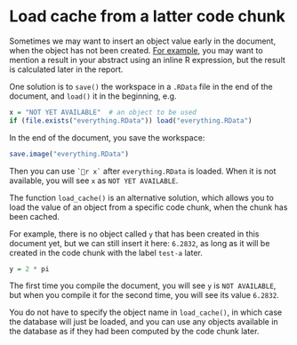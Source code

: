 # Load cache from a latter code chunk

Sometimes we may want to insert an object value early in the document, when the object has not been created. [For example](http://stackoverflow.com/q/18581027/559676), you may want to mention a result in your abstract using an inline R expression, but the result is calculated later in the report.

One solution is to `save()` the workspace in a `.RData` file in the end of the document, and `load()` it in the beginning, e.g.


```r
x = "NOT YET AVAILABLE"  # an object to be used
if (file.exists("everything.RData")) load("everything.RData")
```

In the end of the document, you save the workspace:


```r
save.image("everything.RData")
```

Then you can use `` `r x` `` after `everything.RData` is loaded. When it is not available, you will see `x` as `NOT YET AVAILABLE`.

The function `load_cache()` is an alternative solution, which allows you to load the value of an object from a specific code chunk, when the chunk has been cached.

For example, there is no object called `y` that has been created in this document yet, but we can still insert it here: `6.2832`, as long as it will be created in the code chunk with the label `test-a` later.


```r
y = 2 * pi
```

The first time you compile the document, you will see `y` is `NOT AVAILABLE`, but when you compile it for the second time, you will see its value `6.2832`.

You do not have to specify the object name in `load_cache()`, in which case the database will just be loaded, and you can use any objects available in the database as if they had been computed by the code chunk later.
